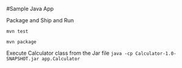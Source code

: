 #Sample Java App

Package and Ship and Run

`mvn test`

`mvn package`

Execute Calculator class from the Jar file
`java -cp Calculator-1.0-SNAPSHOT.jar app.Calculator`